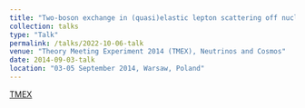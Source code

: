 ```yaml
---
title: "Two-boson exchange in (quasi)elastic lepton scattering off nucleons"
collection: talks
type: "Talk"
permalink: /talks/2022-10-06-talk
venue: "Theory Meeting Experiment 2014 (TMEX), Neutrinos and Cosmos"
date: 2014-09-03-talk
location: "03-05 September 2014, Warsaw, Poland"
---
```


[TMEX](http://neutrino.fuw.edu.pl/tmex2014/) 

